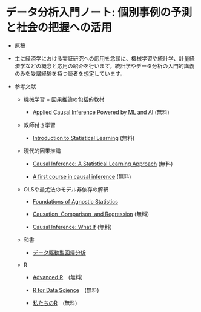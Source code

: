 # データ分析入門ノート: 個別事例の予測と社会の把握への活用

- [原稿](https://tetokawata.github.io/GentleML4Econ/)

- 主に経済学における実証研究への応用を念頭に、機械学習や統計学、計量経済学などの概念と応用の紹介を行います。統計学やデータ分析の入門的講義のみを受講経験を持つ読者を想定しています。

- 参考文献

    - 機械学習 $+$ 因果推論の包括的教材
    
        - [Applied Causal Inference Powered by ML and AI](https://causalml-book.org/) (無料)

    - 教師付き学習
    
        - [Introduction to Statistical Learning](https://www.statlearning.com/) (無料)

    - 現代的因果推論
    
        - [Causal Inference: A Statistical Learning Approach](https://web.stanford.edu/~swager/causal_inf_book.pdf) (無料)
    
        - [A first course in causal inference](https://arxiv.org/abs/2305.18793) (無料)

    - OLSや最尤法のモデル非依存の解釈

        - [Foundations of Agnostic Statistics](https://www.cambridge.org/core/books/foundations-of-agnostic-statistics/684756357E7E9B3DFF0A8157FB2DCECA)

        - [Causation, Comparison, and Regression](https://hdsr.mitpress.mit.edu/pub/1ybwbmlw/release/2) (無料)
      
        - [Causal Inference: What If](https://www.hsph.harvard.edu/miguel-hernan/causal-inference-book/) (無料)
        
    - 和書
        
        - [データ駆動型回帰分析](https://www.nippyo.co.jp/shop/book/9267.html)

    - R

        - [Advanced R](https://adv-r.hadley.nz/)　(無料)
    
        - [R for Data Science](https://r4ds.had.co.nz/)　(無料)
    
        - [私たちのR](https://www.jaysong.net/RBook/)　(無料)


